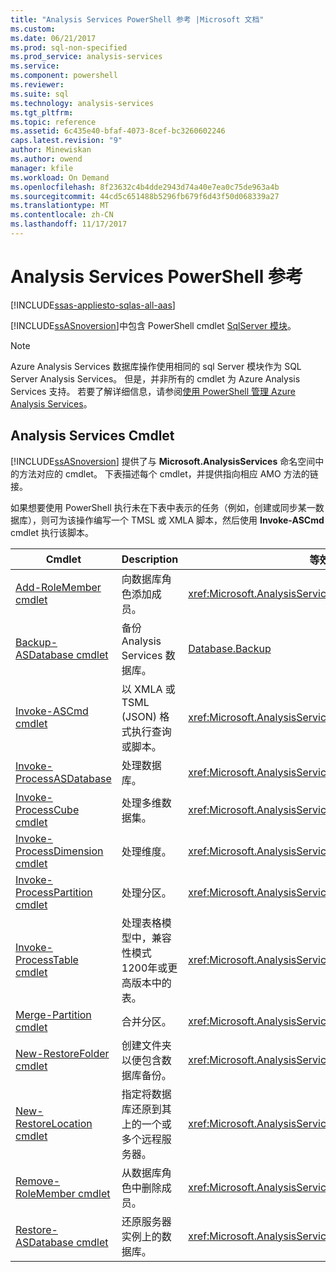 ```yaml
---
title: "Analysis Services PowerShell 参考 |Microsoft 文档"
ms.custom: 
ms.date: 06/21/2017
ms.prod: sql-non-specified
ms.prod_service: analysis-services
ms.service: 
ms.component: powershell
ms.reviewer: 
ms.suite: sql
ms.technology: analysis-services
ms.tgt_pltfrm: 
ms.topic: reference
ms.assetid: 6c435e40-bfaf-4073-8cef-bc3260602246
caps.latest.revision: "9"
author: Minewiskan
ms.author: owend
manager: kfile
ms.workload: On Demand
ms.openlocfilehash: 8f23632c4b4dde2943d74a40e7ea0c75de963a4b
ms.sourcegitcommit: 44cd5c651488b5296fb679f6d43f50d068339a27
ms.translationtype: MT
ms.contentlocale: zh-CN
ms.lasthandoff: 11/17/2017
---
```

# <a name="analysis-services-powershell-reference"></a>Analysis Services PowerShell 参考

[!INCLUDE[ssas-appliesto-sqlas-all-aas](../../includes/ssas-appliesto-sqlas-all-aas.md)]


  [!INCLUDE[ssASnoversion](../../includes/ssasnoversion-md.md)]中包含 PowerShell cmdlet [SqlServer 模块](https://www.powershellgallery.com/packages/SqlServer/21.0.17099)。 
  
>[!NOTE] 
> Azure Analysis Services 数据库操作使用相同的 sql Server 模块作为 SQL Server Analysis Services。 但是，并非所有的 cmdlet 为 Azure Analysis Services 支持。 若要了解详细信息，请参阅[使用 PowerShell 管理 Azure Analysis Services](https://docs.microsoft.com/azure/analysis-services/analysis-services-powershell)。
  
##  <a name="bkmk_cmdlets"></a> Analysis Services Cmdlet  
 [!INCLUDE[ssASnoversion](../../includes/ssasnoversion-md.md)] 提供了与 **Microsoft.AnalysisServices** 命名空间中的方法对应的 cmdlet。 下表描述每个 cmdlet，并提供指向相应 AMO 方法的链接。  
  
 如果想要使用 PowerShell 执行未在下表中表示的任务（例如，创建或同步某一数据库），则可为该操作编写一个 TMSL 或 XMLA 脚本，然后使用 **Invoke-ASCmd** cmdlet 执行该脚本。  
  
|Cmdlet|Description|等效的 AMO 方法|  
|------------|-----------------|----------------------------|  
|[Add-RoleMember cmdlet](../../analysis-services/powershell/add-rolemember-cmdlet.md)|向数据库角色添加成员。|<xref:Microsoft.AnalysisServices.RoleMemberCollection.Add%2A>|  
|[Backup-ASDatabase cmdlet](../../analysis-services/powershell/backup-asdatabase-cmdlet.md)|备份 Analysis Services 数据库。|[Database.Backup](https://msdn.microsoft.com/library/microsoft.analysisservices.database.backup.aspx)|  
|[Invoke-ASCmd cmdlet](../../analysis-services/powershell/invoke-ascmd-cmdlet.md)|以 XMLA 或 TSML (JSON) 格式执行查询或脚本。|<xref:Microsoft.AnalysisServices.Core.Server.Execute%2A>|  
|[Invoke-ProcessASDatabase](../../analysis-services/powershell/invoke-processasdatabase.md)|处理数据库。|<xref:Microsoft.AnalysisServices.IProcessable.Process%2A>|  
|[Invoke-ProcessCube cmdlet](../../analysis-services/powershell/invoke-processcube-cmdlet.md)|处理多维数据集。|<xref:Microsoft.AnalysisServices.IProcessable.Process%2A>|  
|[Invoke-ProcessDimension cmdlet](../../analysis-services/powershell/invoke-processdimension-cmdlet.md)|处理维度。|<xref:Microsoft.AnalysisServices.IProcessable.Process%2A>|  
|[Invoke-ProcessPartition cmdlet](../../analysis-services/powershell/invoke-processpartition-cmdlet.md)|处理分区。|<xref:Microsoft.AnalysisServices.IProcessable.Process%2A>|  
|[Invoke-ProcessTable cmdlet](../../analysis-services/powershell/invoke-processtable-cmdlet.md)|处理表格模型中，兼容性模式 1200年或更高版本中的表。|<xref:Microsoft.AnalysisServices.IProcessable.Process%2A>|  
|[Merge-Partition cmdlet](../../analysis-services/powershell/merge-partition-cmdlet.md)|合并分区。|<xref:Microsoft.AnalysisServices.Partition.Merge%2A>|  
|[New-RestoreFolder cmdlet](../../analysis-services/powershell/new-restorefolder-cmdlet.md)|创建文件夹以便包含数据库备份。|<xref:Microsoft.AnalysisServices.RestoreFolder>|  
|[New-RestoreLocation cmdlet](../../analysis-services/powershell/new-restorelocation-cmdlet.md)|指定将数据库还原到其上的一个或多个远程服务器。|<xref:Microsoft.AnalysisServices.RestoreLocation>|  
|[Remove-RoleMember cmdlet](../../analysis-services/powershell/remove-rolemember-cmdlet.md)|从数据库角色中删除成员。|<xref:Microsoft.AnalysisServices.RoleMemberCollection.Remove%2A>|  
|[Restore-ASDatabase cmdlet](../../analysis-services/powershell/restore-asdatabase-cmdlet.md)|还原服务器实例上的数据库。|<xref:Microsoft.AnalysisServices.Core.Server.Restore%2A>|  
  

  
  
